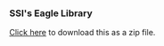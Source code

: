 ### SSI's Eagle Library

[Click here](https://github.com/ssi/eagle-library/zipball/master) 
to download this as a zip file.
